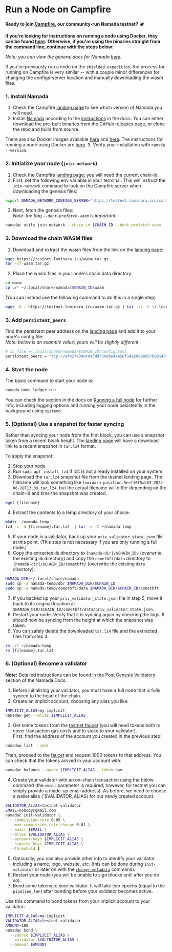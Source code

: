 # Run a Node on Campfire

**Ready to join [Campfire](https://testnet.luminara.icu), our community-run Namada testnet?** 🏕️  

**If you're looking for instructions on running a node using Docker, they can be found [here](./install-docker.md).**
**Otherwise, if you're using the binaries straight from the command line, continue with the steps below:**  

*Note: you can view the general docs for Namada [here](https://docs.namada.net).*  

If you've previously run a node on the `shielded-expedition`, the process for running on Campfire is very similar -- with a couple minor differences for changing the configs-server location and manually downloading the wasm files.

### 1. Install Namada
1. Check the Campfire [landing page](https://testnet.luminara.icu) to see which version of Namada you will need.
2. Install [Namada](https://github.com/anoma/namada/releases) according to the [instructions](https://docs.namada.net/introduction/install) in the docs. You can either download the pre-built binaries from the GitHub [releases](https://github.com/anoma/namada/releases) page, or clone the repo and build from source.  

There are also Docker images available [here](https://hub.docker.com/r/spork666/namada) and [here](https://github.com/anoma/namada/pkgs/container/namada). The instructions for running a node using Docker are [here](./install-docker.md).
3. Verify your installation with `namada --version`.

### 2. Initialize your node (`join-network`)
1. Check the Campfire [landing page](https://testnet.luminara.icu); you will need the current chain-id.
2. First, set the following env variable in your terminal. This will instruct the `join-network` command to look on the Campfire server when downloading the genesis files: 
```bash copy
export NAMADA_NETWORK_CONFIGS_SERVER="https://testnet.luminara.icu/configs"
```
3. Next, fetch the genesis files:  
*Note: the flag `--dont-prefetch-wasm` is important*
```bash copy
namadac utils join-network --chain-id $CHAIN_ID --dont-prefetch-wasm
```

### 3. Download the chain WASM files
1. Download and extract the wasm files from the link on the [landing page](https://testnet.luminara.icu):
```bash copy
wget https://testnet.luminara.icu/wasm.tar.gz
tar -xf wasm.tar.gz
```
2. Place the wasm files in your node's chain data directory:
```bash copy
cd wasm
cp ./* ~/.local/share/namada/$CHAIN_ID/wasm
```

(You can instead use the following command to do this in a single step)
```bash copy
wget -O - https://testnet.luminara.icu/wasm.tar.gz | tar -xz -C ~/.local/share/namada/$CHAIN_ID/wasm --strip-components=1
```

### 3. Add `persistent_peers`
Find the persistent peer address on the [landing page](https://testnet.luminara.icu) and add it to your node's config file:  
*Note: below is an example value; yours will be slightly different*
```bash copy
# in file ~/.local/share/namada/$CHAIN_ID/config.toml
persistent_peers = "tcp://af427e348cd45dd7308be4ea58f1492098e057b8@143.198.36.225:26656"
```

### 4. Start the node
The basic command to start your node is:
```bash copy
namada node ledger run
```
You can check the section in the docs on [Running a full node](https://docs.namada.net/operators/ledger) for further info, including logging options and running your node pesistently in the background using `systemd`.

### 5. (Optional) Use a snapshot for faster syncing
Rather than syncing your node from the first block, you can use a snapshot taken from a recent block height. The [landing page](https://testnet.luminara.icu) will have a download link to a recent snapshot in `tar.lz4` format.  

To apply the snapshot:
1. Stop your node
2. Run `sudo apt install lz4` if lz4 is not already installed on your system
3. Download the `tar.lz4` snapshot file from the testnet landing page. The filename will look something like `luminara-position.5eef10f5ab83_2024-06-28T13.39.tar.lz4`, but the actual filename will differ depending on the chain-id and time the snapshot was created.
```bash copy
wget {filename}
```
4. Extract the contents to a temp directory of your choice:
```bash copy
mkdir ~/namada-temp
lz4 -c -d {filename}.tar.lz4  | tar -x -C ~/namada-temp
```
5. If your node is a validator, back up your `priv_validator_state.json` file at this point. (This step is not necessary if you are only running a full node.)
6. Copy the extracted `db` directory to `{namada-dir}/$CHAIN_ID/` (overwrite the existing `db` directory) and copy the `cometbft/data` directory to `{namada-dir}/$CHAIN_ID/cometbft/` (overwrite the existing `data` directory):
```bash copy
NAMADA_DIR=~/.local/share/namada
sudo cp -a namada-temp/db/ $NAMADA_DIR/$CHAIN_ID
sudo cp -a namada-temp/cometbft/data $NAMADA_DIR/$CHAIN_ID/cometbft
```
7. If you backed up your `priv_validator_state.json` file in step 5, move it back to its original location at `$NAMADA_DIR/$CHAIN_ID/cometbft/data/priv_validator_state.json`.
8. Restart your node. Verify that it is syncing again by checking the logs. It should now be syncing from the height at which the snapshot was taken.
9. You can safely delete the downloaded `tar.lz4` file and the extracted files from step 4.
```bash copy
rm -rf ~/namada-temp
rm {filename}.tar.lz4
```

### 6. (Optional) Become a validator
**Note:** Detailed instructions can be found in the [Post Genesis Validators](https://docs.namada.net/operators/validators/validator-setup#post-genesis-validators) section of the Namada Docs.  

1. Before initializing your validator, you must have a full node that is fully synced to the head of the chain.
2. Create an implicit account, choosing any alias you like:
```bash copy
IMPLICIT_ALIAS=my-implicit
namadaw gen --alias $IMPLICIT_ALIAS
```
3. Get some tokens from the [testnet faucet](https://faucet.luminara.icu) (you will need tokens both to cover transaction gas costs and to stake to your validator).  
First, find the address of the account you created in the previous step:
```bash copy
namadaw list --addr
```
Then, proceed to the [faucet](https://faucet.luminara.icu) and request 1000 tokens to that address. You can check that the tokens arrived in your account with:
```bash copy
namadac balance --owner $IMPLICIT_ALIAS --token nam
```
4. Create your validator with an on-chain transaction using the below command (the `email` parameter is required; however, for testnet you can simply provide a made-up email address). As before, we need to choose a wallet alias (`$VALIDATOR_ALIAS) for our newly created account.
```bash copy
VALIDATOR_ALIAS=testnet-validator
EMAIL=nobody@gmail.com
namadac init-validator \
  --commission-rate 0.05 \
  --max-commission-rate-change 0.01 \
  --email $EMAIL \
  --alias $VALIDATOR_ALIAS \
  --account-keys $IMPLICIT_ALIAS \
  --signing-keys $IMPLICIT_ALIAS \
  --threshold 1
```
5. Optionally, you can also provide other info to identify your validator including a name, logo, website, etc. (this can be done during `init-validator` or later on with the [`change-metadata`](https://docs.namada.net/operators/validators/validator-actions#metadata-changes) command).
6. Restart your node (you will be unable to sign blocks until after you do so).
7. Bond some tokens to your validator. It will take two epochs (equal to the `pipeline_len`) after bonding before your validator becomes active.  

Use this command to bond tokens from your implicit account to your validator:
```bash copy
IMPLICIT_ALIAS=my-implicit
VALIDATOR_ALIAS=testnet-validator
AMOUNT=100
namadac bond \
  --source $IMPLICIT_ALIAS \
  --validator $VALIDATOR_ALIAS \
  --amount $AMOUNT
```